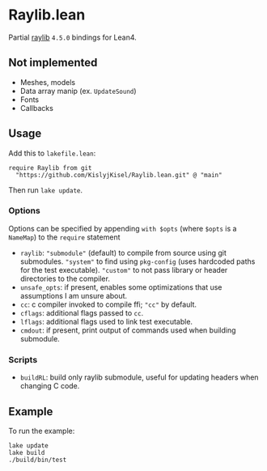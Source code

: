 # Raylib.lean

Partial [raylib](https://github.com/raysan5/raylib) `4.5.0` bindings for Lean4.

## Not implemented

* Meshes, models
* Data array manip (ex. `UpdateSound`)
* Fonts
* Callbacks

## Usage

Add this to `lakefile.lean`:
```
require Raylib from git
  "https://github.com/KislyjKisel/Raylib.lean.git" @ "main"
```

Then run `lake update`.

### Options

Options can be specified by appending `with $opts` (where `$opts` is a `NameMap`) to the `require` statement

* `raylib`:
  `"submodule"` (default) to compile from source using git submodules.
  `"system"` to find using `pkg-config` (uses hardcoded paths for the test executable).
  `"custom"` to not pass library or header directories to the compiler.
* `unsafe_opts`: if present, enables some optimizations that use assumptions I am unsure about.
* `cc`: c compiler invoked to compile ffi; `"cc"` by default.
* `cflags`: additional flags passed to `cc`.
* `lflags`: additional flags used to link test executable.
* `cmdout`: if present, print output of commands used when building submodule.

### Scripts

* `buildRL`: build only raylib submodule, useful for updating headers when changing C code.

## Example

To run the example:
```
lake update
lake build
./build/bin/test
```
